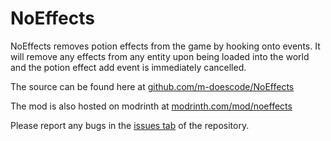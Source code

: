 # NoEffects

NoEffects removes potion effects from the game by hooking onto events. It will remove any effects from any entity upon being loaded into the world and the potion effect add event is immediately cancelled.

The source can be found here at [github.com/m-doescode/NoEffects](https://github.com/m-doescode/NoEffects)

The mod is also hosted on modrinth at [modrinth.com/mod/noeffects](https://modrinth.com/mod/noeffects)

Please report any bugs in the [issues tab](https://github.com/m-doescode/NoEffects/issues) of the repository.
